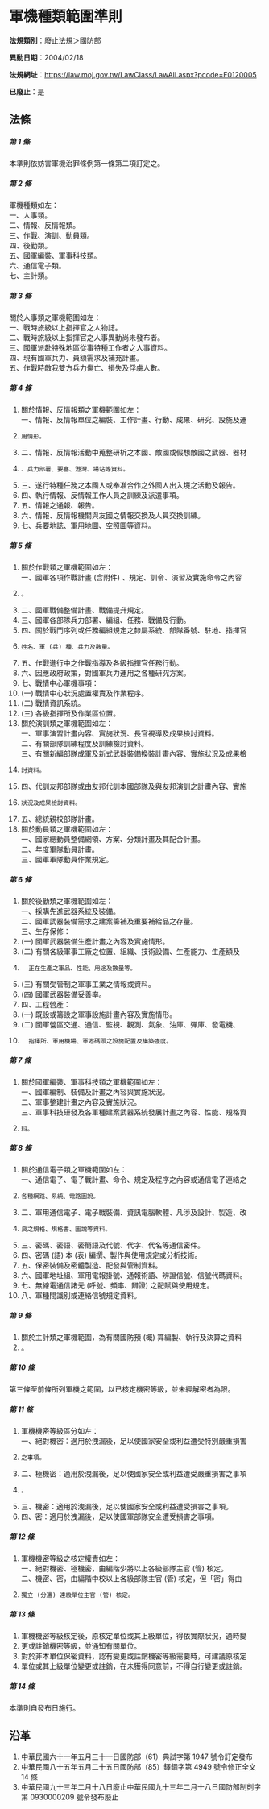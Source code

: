 # 軍機種類範圍準則

**法規類別**：廢止法規＞國防部

**異動日期**：2004/02/18  

**法規網址**：https://law.moj.gov.tw/LawClass/LawAll.aspx?pcode=F0120005

**已廢止**：是



## 法條
##### 第 1 條
本準則依妨害軍機治罪條例第一條第二項訂定之。

##### 第 2 條
軍機種類如左：  
一、人事類。  
二、情報、反情報類。  
三、作戰、演訓、動員類。  
四、後勤類。  
五、國軍編裝、軍事科技類。  
六、通信電子類。  
七、主計類。

##### 第 3 條
關於人事類之軍機範圍如左：  
一、戰時旅級以上指揮官之人物誌。  
二、戰時旅級以上指揮官之人事異動尚未發布者。  
三、國軍派赴特殊地區從事特種工作者之人事資料。  
四、現有國軍兵力、員額需求及補充計畫。  
五、作戰時敵我雙方兵力傷亡、損失及俘虜人數。

##### 第 4 條
1. 關於情報、反情報類之軍機範圍如左：  
一、情報、反情報單位之編裝、工作計畫、行動、成果、研究、設施及運
1.     用情形。
1. 二、情報、反情報活動中蒐整研析之本國、敵國或假想敵國之武器、器材
1.     、兵力部署、要塞、港灣、場站等資料。
1. 三、遂行特種任務之本國人或奉准合作之外國人出入境之活動及報告。
1. 四、執行情報、反情報工作人員之訓練及派遣事項。
1. 五、情報之通報、報告。
1. 六、情報、反情報機關與友國之情報交換及人員交換訓練。
1. 七、兵要地誌、軍用地圖、空照圖等資料。

##### 第 5 條
1. 關於作戰類之軍機範圍如左：  
一、國軍各項作戰計畫 (含附件) 、規定、訓令、演習及實施命令之內容
1.     。
1. 二、國軍戰備整備計畫、戰備提升規定。
1. 三、國軍各部隊兵力部署、編組、任務、戰備及行動。
1. 四、關於戰鬥序列或任務編組規定之隸屬系統、部隊番號、駐地、指揮官
1.     姓名、軍 (兵) 種、兵力及數量。
1. 五、作戰進行中之作戰指導及各級指揮官任務行動。
1. 六、因應政府政策，對國軍兵力運用之各種研究方案。
1. 七、戰情中心軍機事項：
1.  (一) 戰情中心狀況處置權責及作業程序。
1.  (二) 戰情資訊系統。
1.  (三) 各級指揮所及作業區位置。
1. 關於演訓類之軍機範圍如左：  
一、軍事演習計畫內容、實施狀況、長官視導及成果檢討資料。  
二、有關部隊訓練程度及訓練檢討資料。  
三、有關新編部隊成軍及新式武器裝備換裝計畫內容、實施狀況及成果檢
1.     討資料。
1. 四、代訓友邦部隊或由友邦代訓本國部隊及與友邦演訓之計畫內容、實施
1.     狀況及成果檢討資料。
1. 五、總統親校部隊計畫。
1. 關於動員類之軍機範圍如左：  
一、國家總動員整備網領、方案、分類計畫及其配合計畫。  
二、年度軍隊動員計畫。  
三、國軍軍隊動員作業規定。

##### 第 6 條
1. 關於後勤類之軍機範圍如左：  
一、採購先進武器系統及裝備。  
二、國軍武器裝備需求之建案籌補及重要補給品之存量。  
三、生存保修：
1.  (一) 國軍武器裝備生產計畫之內容及實施情形。
1.  (二) 有關各級軍事工廠之位置、組織、技術設備、生產能力、生產額及
1.       正在生產之軍品、性能、用途及數量等。
1.  (三) 有關受管制之軍事工業之情報或資料。
1.  (四) 國軍武器裝備妥善率。
1. 四、工程營產：
1.  (一) 既設或籌設之軍事設施計畫內容及實施情形。
1.  (二) 國軍營區交通、通信、監視、觀測、氣象、油庫、彈庫、發電機、
1.       指揮所、軍用機場、軍港碼頭之設施配置及構築強度。

##### 第 7 條
1. 關於國軍編裝、軍事科技類之軍機範圍如左：  
一、國軍編制、裝備及計畫之內容與實施狀況。  
二、軍事整建計畫之內容及實施狀況。  
三、軍事科技研發及各軍種建案武器系統發展計畫之內容、性能、規格資
1.     料。

##### 第 8 條
1. 關於通信電子類之軍機範圍如左：  
一、通信電子、電子戰計畫、命令、規定及程序之內容或通信電子連絡之
1.     各種網路、系統、電路圖說。
1. 二、軍用通信電子、電子戰裝備、資訊電腦軟體、凡涉及設計、製造、改
1.     良之規格、規格書、圖說等資料。
1. 三、密碼、密語、密簡語及代號、代字、代名等通信密件。
1. 四、密碼 (語) 本 (表) 編撰、製作與使用規定或分析技術。
1. 五、保密裝備及密體製造、配發與管制資料。
1. 六、國軍地址組、軍用電報掛號、通報術語、辨證信號、信號代碼資料。
1. 七、無線電通信諸元 (呼號、頻率、辨證) 之配賦與使用規定。
1. 八、軍種間識別或連絡信號規定資料。

##### 第 9 條
1. 關於主計類之軍機範圍，為有關國防預 (概) 算編製、執行及決算之資料
1. 。

##### 第 10 條
第三條至前條所列軍機之範圍，以已核定機密等級，並未經解密者為限。

##### 第 11 條
1. 軍機機密等級區分如左：  
一、絕對機密：適用於洩漏後，足以使國家安全或利益遭受特別嚴重損害
1.     之事項。
1. 二、極機密：適用於洩漏後，足以使國家安全或利益遭受嚴重損害之事項
1.     。
1. 三、機密：適用於洩漏後，足以使國家安全或利益遭受損害之事項。
1. 四、密：適用於洩漏後，足以使國軍部隊安全遭受損害之事項。

##### 第 12 條
1. 軍機機密等級之核定權責如左：  
一、絕對機密、極機密，由編階少將以上各級部隊主官 (管) 核定。  
二、機密、密，由編階中校以上各級部隊主官 (管) 核定，但「密」得由
1.     獨立 (分遣) 連級單位主官 (管) 核定。

##### 第 13 條
1. 軍機機密等級核定後，原核定單位或其上級單位，得依實際狀況，適時變
1. 更或註銷機密等級，並通知有關單位。
1. 對於非本單位保密資料，認有變更或註銷機密等級需要時，可建議原核定
1. 單位或其上級單位變更或註銷，在未獲得同意前，不得自行變更或註銷。

##### 第 14 條
本準則自發布日施行。

## 沿革
1. 中華民國六十一年五月三十一日國防部（61）典試字第 1947 號令訂定發布
1. 中華民國八十五年五月二十五日國防部（85）鐸錮字第 4949 號令修正全文 14 條
1. 中華民國九十三年二月十八日廢止中華民國九十三年二月十八日國防部制剴字第 0930000209 號令發布廢止
